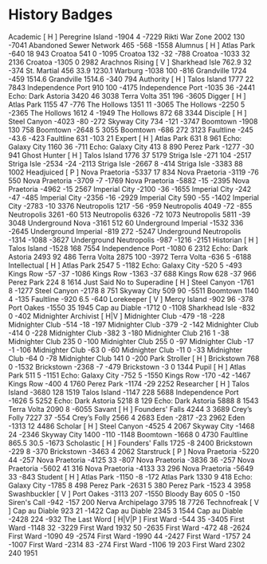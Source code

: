 # History Badges
Academic [ H ]
	Peregrine Island	-1904	4	-7229
	Rikti War Zone	2002	130	-7041
	Abandoned Sewer Network	465	-568	-1558
Alumnus [ H ]
	Atlas Park	-640	18	943
	Croatoa	541	0	-1095
	Croatoa	132	-32	-788
	Croatoa	-1033	32	2136
	Croatoa	-1305	0	2982
Arachnos Rising [ V ]
	Sharkhead Isle	762.9	32	-374
	St. Martial	456	33.9	1230.1
	Warburg	-1038	100	-816
	Grandville	1724	-459	1514.6
	Grandville	1514.6	-340	794
Authority [ H ]
	Talos Island	1777	22	7843
	Independence Port	910	100	-4175
	Independence Port	-1035	36	-2441
	Echo: Dark Astoria	3420	46	3038
	Terra Volta	351	196	-3605
Digger [ H ]
	Atlas Park	1155	47	-776
	The Hollows	1351	11	-3065
	The Hollows	-2250	5	-2365
	The Hollows	1612	4	-1949
	The Hollows	872	68	3344
Disciple [ H ]
	Steel Canyon	-4023	-80	-272
	Skyway City	734	-121	-3747
	Boomtown	-1908	130	758
	Boomtown	-2648	5	3055
	Boomtown	-686	272	3123
	Faultline	-245	-43.6	-423
	Faultline	631	-103	21
Expert [ H ]
	Atlas Park	631	8	961
	Echo: Galaxy City	1160	36	-711
	Echo: Galaxy City	413	8	890
	Perez Park	-1277	-30	941
Ghost Hunter [ H ]
	Talos Island	1776	37	5179
	Striga Isle	-271	104	-2517
	Striga Isle	-2534	-24	-2113
	Striga Isle	-2667	8	-414
	Striga Isle	-3383	88	1002
Headjuiced [ P ]
	Nova Praetoria	-5337	17	834
	Nova Praetoria	-3119	-76	550
	Nova Praetoria	-3709	-7	-1769
	Nova Praetoria	-5882	-15	-2395
	Nova Praetoria	-4962	-15	2567
	Imperial City	-2100	-36	-1655
	Imperial City	-242	-47	-485
	Imperial City	-2356	-16	-2929
	Imperial City	590	-55	-1402
	Imperial City	-2783	-10	3376
	Neutropolis	1217	-56	-959
	Neutropolis	4049	-72	-855
	Neutropolis	3261	-60	513
	Neutropolis	6326	-72	1073
	Neutropolis	5811	-39	3048
	Underground Nova	-3161	512	60
	Underground Imperial	-1532	336	-2645
	Underground Imperial	-819	272	-5247
	Underground Neutropolis	-1314	-1088	-3627
	Underground Neutropolis	-987	-1216	-2151
Historian [ H ]
	Talos Island	-1528	168	7554
	Independence Port	-1080	6	2312
	Echo: Dark Astoria	2493	92	486
	Terra Volta	2875	100	-3972
	Terra Volta	-636	5	-6188
Intellectual [ H ]
	Atlas Park	2547	5	-1182
	Echo: Galaxy City	-520	5	-493
	Kings Row	-57	-37	-1086
	Kings Row	-1363	-37	688
	Kings Row	628	-37	966
	Perez Park	224	8	1614
Just Said No to Superadine [ H ]
	Steel Canyon	-1761	8	-1277
	Steel Canyon	-2178	8	751
	Skyway City	509	90	-5511
	Boomtown	1140	4	-135
	Faultline	-920	6.5	-640
Lorekeeper [ V ]
	Mercy Island	-902	96	-378
	Port Oakes	-1550	35	1945
	Cap au Diable	-1712	0	-1108
	Sharkhead Isle	-832	0	-402
Midnighter Archivist [ H|V ]
	Midnighter Club	-479	-18	-228
	Midnighter Club	-514	-18	-197
	Midnighter Club	-379	-2	-142
	Midnighter Club	-414	0	-228
	Midnighter Club	-382	3	-180
	Midnighter Club	216	1	-38
	Midnighter Club	235	0	-100
	Midnighter Club	255	0	-97
	Midnighter Club	-17	-1	-106
	Midnighter Club	-63	0	-60
	Midnighter Club	-11	0	-33
	Midnighter Club	-64	0	-78
	Midnighter Club	141	0	-200
Park Stroller [ H ]
	Brickstown	768	0	-1532
	Brickstown	-2368	-7	-479
	Brickstown	-3	0	1344
Pupil [ H ]
	Atlas Park	511	5	-1151
	Echo: Galaxy City	-752	5	-1550
	Kings Row	-170	-42	-1467
	Kings Row	-400	4	1760
	Perez Park	-1174	-29	2252
Researcher [ H ]
	Talos Island	-3680	128	1519
	Talos Island	-1147	228	5688
	Independence Port	-1626	5	5252
	Echo: Dark Astoria	5218	8	129
	Echo: Dark Astoria	5888	8	1543
	Terra Volta	2090	8	-6055
Savant [ H ]
	Founders' Falls	4244	3	3689
	Crey’s Folly	7227	37	-554
	Crey’s Folly	2566	4	2683
	Eden	-2817	-23	2962
	Eden	-1313	12	4486
Scholar [ H ]
	Steel Canyon	-4525	4	2067
	Skyway City	-1468	24	-2346
	Skyway City	1400	-110	-1148
	Boomtown	-1668	0	4730
	Faultline	865.5	30.5	-1673
Scholastic [ H ]
	Founders' Falls	1725	-8	2400
	Brickstown	-229	8	-370
	Brickstown	-3463	4	2062
Starstruck [ P ]
	Nova Praetoria	-5220	44	-257
	Nova Praetoria	-4125	33	-807
	Nova Praetoria	-3836	36	-257
	Nova Praetoria	-5602	41	316
	Nova Praetoria	-4133	33	296
	Nova Praetoria	-5649	33	-843
Student [ H ]
	Atlas Park	-1150	-8	-172
	Atlas Park	1330	9	418
	Echo: Galaxy City	-1785	8	498
	Perez Park	-2631	5	380
	Perez Park	-1523	4	3958
Swashbuckler [ V ]
	Port Oakes	-3113	207	-1550
	Bloody Bay	605	0	-150
	Siren's Call	-942	-157	200
	Nerva Archipelago	3795	18	7726
Technofreak [ V ]
	Cap au Diable	923	21	-1422
	Cap au Diable	2345	3	1544
	Cap au Diable	-2428	224	-932
The Last Word [ H|V|P ]
	First Ward	-544	35	-3405
	First Ward	-1148	32	-3229
	First Ward	1932	50	-2635
	First Ward	-472	48	-2624
	First Ward	-1090	49	-2574
	First Ward	-1990	44	-2427
	First Ward	-1757	24	-1007
	First Ward	-2314	83	-274
	First Ward	-1106	19	203
	First Ward	2302	240	1951
